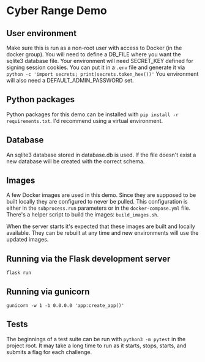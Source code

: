 # Cyber Range Demo

## User environment

Make sure this is run as a non-root user with access to Docker (in the docker group).
You will need to define a DB_FILE where you want the sqlite3 database file.
Your environment will need SECRET_KEY defined for signing session cookies.
You can put it in a `.env` file and generate it via `python -c 'import secrets; print(secrets.token_hex())'`
You environment will also need a DEFAULT_ADMIN_PASSWORD set.

## Python packages

Python packages for this demo can be installed with `pip install -r requirements.txt`.
I'd recommend using a virtual environment.

## Database

An sqlite3 database stored in database.db is used.
If the file doesn't exist a new database will be created with the correct schema.

## Images

A few Docker images are used in this demo.
Since they are supposed to be built locally they are configured to never be pulled.
This configuration is either in the `subprocess.run` parameters or in the `docker-compose.yml` file.
There's a helper script to build the images: `build_images.sh`.

When the server starts it's expected that these images are built and locally available.
They can be rebuilt at any time and new environments will use the updated images.

## Running via the Flask development server

`flask run`

## Running via gunicorn

`gunicorn -w 1 -b 0.0.0.0 'app:create_app()'`

## Tests

The beginnings of a test suite can be run with `python3 -m pytest` in the project root.
It may take a long time to run as it starts, stops, starts, and submits a flag for each challenge.
